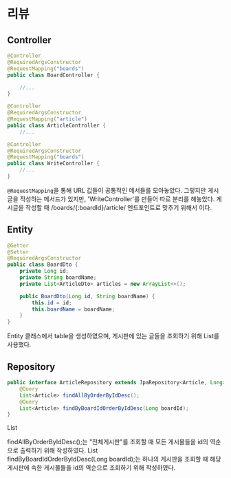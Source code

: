 # 리뷰

## Controller
```java
@Controller
@RequiredArgsConstructor
@RequestMapping("boards")
public class BoardController {

    //...
}
```

```java
@Controller
@RequiredArgsConstructor
@RequestMapping("article")
public class ArticleController {
    //...
```
```java
@Controller
@RequiredArgsConstructor
@RequestMapping("boards")
public class WriteController {
    //...
}
```

`@RequestMapping`을 통해 URL 값들이 공통적인 메서들를 모아놓았다. 그렇지만 게시글을 작성하는 메서드가 있지만, 'WriteController'를 만들어 따로 분리를 해놓았다. 
게시글을 작성할 때 /boards/{:boardId}/article/ 엔드포인트로 맞추기 위해서 이다.


## Entity
```java
@Getter 
@Setter
@RequiredArgsConstructor
public class BoardDto {
    private Long id;
    private String boardName;
    private List<ArticleDto> articles = new ArrayList<>();

    public BoardDto(Long id, String boardName) {
        this.id = id;
        this.boardName = boardName;
    }
}
```
Entity 클래스에서 table을 생성하였으며, 게시판에 있는 글들을 조회하기 위해 List<ArticleDto>를 사용했다.

## Repository

```java
public interface ArticleRepository extends JpaRepository<Article, Long> {
    @Query
    List<Article> findAllByOrderByIdDesc();
    @Query
    List<Article> findByBoardIdOrderByIdDesc(Long boardId);
}
```
List<Article> findAllByOrderByIdDesc();는 "전체게시판"를 조회할 때 모든 게시물들을 id의 역순으로 출력하기
위해 작성하였다.
List<Article> findByBoardIdOrderByIdDesc(Long boardId);는 하나의 게시판을 조회할 때 해당 게시판에 속한
게시물들을 id의 역순으로 조회하기 위해 작성하였다.



